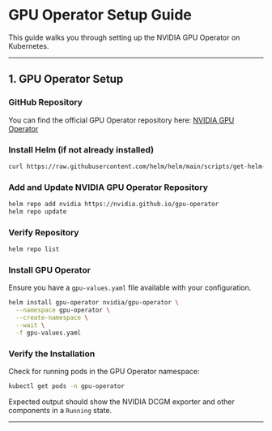 # GPU Operator Setup Guide

This guide walks you through setting up the NVIDIA GPU Operator on Kubernetes.

---

## 1. GPU Operator Setup

### GitHub Repository
You can find the official GPU Operator repository here: [NVIDIA GPU Operator](https://github.com/NVIDIA/gpu-operator)

### Install Helm (if not already installed)
```sh
curl https://raw.githubusercontent.com/helm/helm/main/scripts/get-helm-3 | bash
```

### Add and Update NVIDIA GPU Operator Repository
```sh
helm repo add nvidia https://nvidia.github.io/gpu-operator
helm repo update
```

### Verify Repository
```sh
helm repo list
```

### Install GPU Operator
Ensure you have a `gpu-values.yaml` file available with your configuration.
```sh
helm install gpu-operator nvidia/gpu-operator \
  --namespace gpu-operator \
  --create-namespace \
  --wait \
  -f gpu-values.yaml
```

### Verify the Installation
Check for running pods in the GPU Operator namespace:
```sh
kubectl get pods -n gpu-operator
```
Expected output should show the NVIDIA DCGM exporter and other components in a `Running` state.

---

